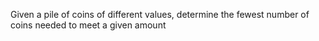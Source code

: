 Given a pile of coins of different values, determine the fewest number of coins needed to meet a given amount
